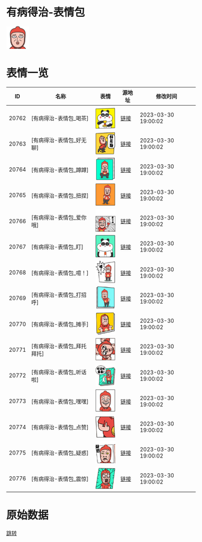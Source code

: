 # 有病得治-表情包

<img src="./cover.png" height="60" alt="cover" />

# 表情一览

|ID|名称|表情|源地址|修改时间|
|----|----|----|----|----|
|20762|[有病得治-表情包_喝茶]|<img src="./pic/020762_%5B有病得治-表情包_喝茶%5D.png" height="60" alt="喝茶"/>|[链接](https://i0.hdslb.com/bfs/garb/3fa25a9a6f793433fb322e6b90768943a14df1ef.png)|2023-03-30 19:00:02|
|20763|[有病得治-表情包_好无聊]|<img src="./pic/020763_%5B有病得治-表情包_好无聊%5D.png" height="60" alt="好无聊"/>|[链接](https://i0.hdslb.com/bfs/garb/c3147ea804ac766476b98fc48cfca38afc8adc30.png)|2023-03-30 19:00:02|
|20764|[有病得治-表情包_蹲蹲]|<img src="./pic/020764_%5B有病得治-表情包_蹲蹲%5D.png" height="60" alt="蹲蹲"/>|[链接](https://i0.hdslb.com/bfs/garb/6ce507cf02d3d27e90d7950fdca9ec97f18c01ee.png)|2023-03-30 19:00:02|
|20765|[有病得治-表情包_扭捏]|<img src="./pic/020765_%5B有病得治-表情包_扭捏%5D.png" height="60" alt="扭捏"/>|[链接](https://i0.hdslb.com/bfs/garb/3348a870d27fd3e136eb2768e2db433e458ebc01.png)|2023-03-30 19:00:02|
|20766|[有病得治-表情包_爱你哦]|<img src="./pic/020766_%5B有病得治-表情包_爱你哦%5D.png" height="60" alt="爱你哦"/>|[链接](https://i0.hdslb.com/bfs/garb/39b764083b7498628292786803ac83c8fd51c031.png)|2023-03-30 19:00:02|
|20767|[有病得治-表情包_盯]|<img src="./pic/020767_%5B有病得治-表情包_盯%5D.png" height="60" alt="盯"/>|[链接](https://i0.hdslb.com/bfs/garb/8713a7fbaa72502c643957ccfc1fff3ea37fd23f.png)|2023-03-30 19:00:02|
|20768|[有病得治-表情包_噫！]|<img src="./pic/020768_%5B有病得治-表情包_噫！%5D.png" height="60" alt="噫！"/>|[链接](https://i0.hdslb.com/bfs/garb/2a2d0735d0451369eda9b5d921a58cfc25ef7612.png)|2023-03-30 19:00:02|
|20769|[有病得治-表情包_打招呼]|<img src="./pic/020769_%5B有病得治-表情包_打招呼%5D.png" height="60" alt="打招呼"/>|[链接](https://i0.hdslb.com/bfs/garb/cf94f7ad14a24e20823864471cefe787e2260694.png)|2023-03-30 19:00:02|
|20770|[有病得治-表情包_摊手]|<img src="./pic/020770_%5B有病得治-表情包_摊手%5D.png" height="60" alt="摊手"/>|[链接](https://i0.hdslb.com/bfs/garb/3fbf9d77ca221d6f8c920e0e6c49eae1e3114e09.png)|2023-03-30 19:00:02|
|20771|[有病得治-表情包_拜托拜托]|<img src="./pic/020771_%5B有病得治-表情包_拜托拜托%5D.png" height="60" alt="拜托拜托"/>|[链接](https://i0.hdslb.com/bfs/garb/8e2e0de5ee2d8b086c8ab6d24994151dda3574b9.png)|2023-03-30 19:00:02|
|20772|[有病得治-表情包_听话啦]|<img src="./pic/020772_%5B有病得治-表情包_听话啦%5D.png" height="60" alt="听话啦"/>|[链接](https://i0.hdslb.com/bfs/garb/c3a7fd02d28f3908dd322f1dbe3eaf2f63839e06.png)|2023-03-30 19:00:02|
|20773|[有病得治-表情包_嘿嘿]|<img src="./pic/020773_%5B有病得治-表情包_嘿嘿%5D.png" height="60" alt="嘿嘿"/>|[链接](https://i0.hdslb.com/bfs/garb/3973a26251a56788c4018a756e766d7a5a28c412.png)|2023-03-30 19:00:02|
|20774|[有病得治-表情包_点赞]|<img src="./pic/020774_%5B有病得治-表情包_点赞%5D.png" height="60" alt="点赞"/>|[链接](https://i0.hdslb.com/bfs/garb/1837a1b5eecbff971eb6c9a1e308ec8f7a143094.png)|2023-03-30 19:00:02|
|20775|[有病得治-表情包_疑惑]|<img src="./pic/020775_%5B有病得治-表情包_疑惑%5D.png" height="60" alt="疑惑"/>|[链接](https://i0.hdslb.com/bfs/garb/4b156ce620bccfa3cb12ab87e8c9717be90733b4.png)|2023-03-30 19:00:02|
|20776|[有病得治-表情包_震惊]|<img src="./pic/020776_%5B有病得治-表情包_震惊%5D.png" height="60" alt="震惊"/>|[链接](https://i0.hdslb.com/bfs/garb/76c8a8655c9735676e50a9f667f0a34f8e2691b7.png)|2023-03-30 19:00:02|

# 原始数据

[跳转](./raw.json)

